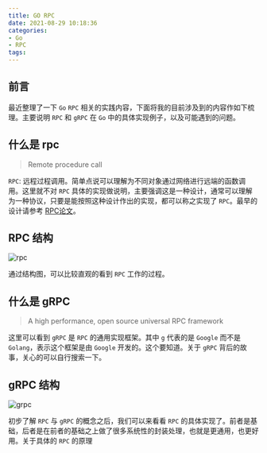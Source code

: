 ```yaml
---
title: GO RPC
date: 2021-08-29 10:18:36
categories:
- Go
- RPC
tags:
---
```


## 前言

最近整理了一下 `Go` `RPC` 相关的实践内容，下面将我的目前涉及到的内容作如下梳理。主要说明 `RPC` 和 `gRPC` 在 `Go` 中的具体实现例子，以及可能遇到的问题。


## 什么是 rpc

> Remote procedure call

`RPC`: 远程过程调用。简单点说可以理解为不同对象通过网络进行远端的函数调用。这里就不对 `RPC` 具体的实现做说明，主要强调这是一种设计，通常可以理解为一种协议，只要是能按照这种设计作出的实现，都可以称之实现了 `RPC`。最早的设计请参考 [RPC论文](http://www.cs.cmu.edu/~dga/15-712/F07/papers/birrell842.pdf)。

## RPC 结构

![rpc](https://pic4.zhimg.com/45366c44f775abfd0ac3b43bccc1abc3_b.jpg)

通过结构图，可以比较直观的看到 `RPC` 工作的过程。

## 什么是 gRPC

> A high performance, open source universal RPC framework

这里可以看到 `gRPC` 是 `RPC` 的通用实现框架。其中 `g` 代表的是 `Google` 而不是 `Golang`，表示这个框架是由 `Google` 开发的。这个要知道。关于 `gRPC` 背后的故事，关心的可以自行搜索一下。

## gRPC 结构
![grpc](https://www.grpc.io/img/landing-2.svg)


初步了解 `RPC` 与 `gRPC` 的概念之后，我们可以来看看 `RPC` 的具体实现了。前者是基础，后者是在前者的基础之上做了很多系统性的封装处理，也就是更通用，也更好用。关于具体的 `RPC` 的原理

